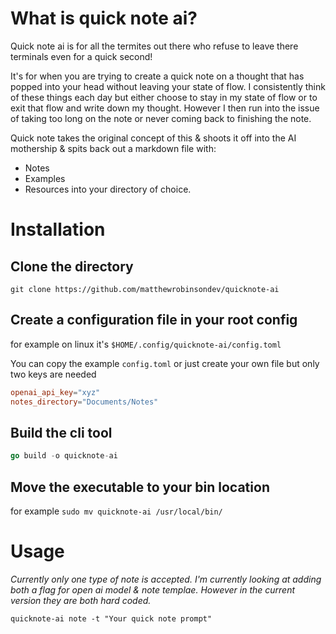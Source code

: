 # What is quick note ai?
Quick note ai is for all the termites out there who refuse to leave there terminals even for a quick second!

It's for when you are trying to create a quick note on a thought that has popped into your head without leaving your state of flow. I consistently think of these things each day but either choose to stay in my state of flow or to exit that flow and write down my thought. However I then run into the issue of taking too long on the note or never coming back to finishing the note.

Quick note takes the original concept of this & shoots it off into the AI mothership & spits back out a markdown file with:
- Notes
- Examples
- Resources
into your directory of choice.

# Installation
## Clone the directory
`git clone https://github.com/matthewrobinsondev/quicknote-ai`

## Create a configuration file in your root config
for example on linux it's
`$HOME/.config/quicknote-ai/config.toml`

You can copy the example `config.toml` or just create your own file but only two keys are needed
```toml
openai_api_key="xyz"
notes_directory="Documents/Notes"
```

## Build the cli tool
```go
go build -o quicknote-ai

```

## Move the executable to your bin location
for example
`sudo mv quicknote-ai /usr/local/bin/`

# Usage
*Currently only one type of note is accepted. I'm currently looking at adding both a flag for open ai model & note templae. However in the current version they are both hard coded.*

`quicknote-ai note -t "Your quick note prompt"`
